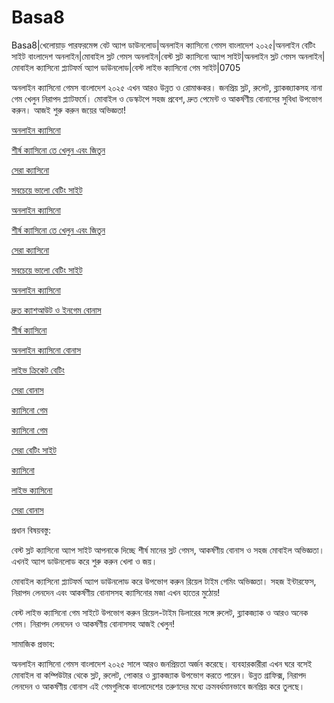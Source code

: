 # Basa8
Basa8|খেলোয়াড় পারফরমেন্স বেট অ্যাপ ডাউনলোড|অনলাইন ক্যাসিনো গেমস বাংলাদেশ ২০২৫|অনলাইন বেটিং সাইট বাংলাদেশ অনলাইন|মোবাইল স্লট গেমস অনলাইন|বেস্ট স্লট ক্যাসিনো অ্যাপ সাইট|অনলাইন স্লট গেমস অনলাইন|মোবাইল ক্যাসিনো প্ল্যাটফর্ম অ্যাপ ডাউনলোড|বেস্ট লাইভ ক্যাসিনো গেম সাইট|0705

অনলাইন ক্যাসিনো গেমস বাংলাদেশ ২০২৫ এখন আরও উন্নত ও রোমাঞ্চকর। জনপ্রিয় স্লট, রুলেট, ব্ল্যাকজ্যাকসহ নানা গেম খেলুন নিরাপদ প্ল্যাটফর্মে। মোবাইল ও ডেস্কটপে সহজ প্রবেশ, দ্রুত পেমেন্ট ও আকর্ষণীয় বোনাসের সুবিধা উপভোগ করুন। আজই শুরু করুন জয়ের অভিজ্ঞতা!

<a href="https://basa8vip.net/">অনলাইন ক্যাসিনো</a>

<a href="https://basa8us.net/">শীর্ষ ক্যাসিনো তে খেলুন এবং জিতুন</a>

<a href="https://basa8vip.com/">সেরা ক্যাসিনো</a>

<a href="https://basa8us.com/">সবচেয়ে ভালো বেটিং সাইট</a>

<a href="https://basa8vip.net/">অনলাইন ক্যাসিনো</a>

<a href="https://basa8us.net/">শীর্ষ ক্যাসিনো তে খেলুন এবং জিতুন</a>

<a href="https://basa8vip.com/">সেরা ক্যাসিনো</a>

<a href="https://basa8us.com/">সবচেয়ে ভালো বেটিং সাইট</a>

<a href="https://basa8sx.com/">অনলাইন ক্যাসিনো</a>

<a href="https://basa8sx.net/">দ্রুত ক্যাশআউট ও ইনগেম বোনাস</a>

<a href="https://basa8wap.net/">শীর্ষ ক্যাসিনো</a>

<a href="https://basa8wap.com/">অনলাইন ক্যাসিনো বোনাস</a>

<a href="https://basa8uk.com/">লাইভ ক্রিকেট বেটিং</a>

<a href="https://basa8uk.net/">সেরা বোনাস</a>

<a href="https://basa8pc.com/">ক্যাসিনো গেম</a>

<a href="https://basa8pc.com/">ক্যাসিনো গেম</a>

<a href="https://basa8pc.net/">সেরা বেটিং সাইট</a>

<a href="https://basa8live.com/">ক্যাসিনো</a>

<a href="https://basa8live.net/">লাইভ ক্যাসিনো</a>

<a href="https://basa8uk.net/">সেরা বোনাস</a>

প্রধান বিষয়বস্তু:

বেস্ট স্লট ক্যাসিনো অ্যাপ সাইট আপনাকে দিচ্ছে শীর্ষ মানের স্লট গেমস, আকর্ষণীয় বোনাস ও সহজ মোবাইল অভিজ্ঞতা। এখনই অ্যাপ ডাউনলোড করে শুরু করুন খেলা ও জয়।

মোবাইল ক্যাসিনো প্ল্যাটফর্ম অ্যাপ ডাউনলোড করে উপভোগ করুন রিয়েল টাইম গেমিং অভিজ্ঞতা। সহজ ইন্টারফেস, নিরাপদ লেনদেন এবং আকর্ষণীয় বোনাসসহ ক্যাসিনোর মজা এখন হাতের মুঠোয়!

বেস্ট লাইভ ক্যাসিনো গেম সাইটে উপভোগ করুন রিয়েল-টাইম ডিলারের সঙ্গে রুলেট, ব্ল্যাকজ্যাক ও আরও অনেক গেম। নিরাপদ লেনদেন ও আকর্ষণীয় বোনাসসহ আজই খেলুন!

সামাজিক প্রভাব:

অনলাইন ক্যাসিনো গেমস বাংলাদেশ ২০২৫ সালে আরও জনপ্রিয়তা অর্জন করেছে। ব্যবহারকারীরা এখন ঘরে বসেই মোবাইল বা কম্পিউটার থেকে স্লট, রুলেট, পোকার ও ব্ল্যাকজ্যাক উপভোগ করতে পারেন। উন্নত গ্রাফিক্স, নিরাপদ লেনদেন ও আকর্ষণীয় বোনাস এই গেমগুলিকে বাংলাদেশের তরুণদের মধ্যে ক্রমবর্ধমানভাবে জনপ্রিয় করে তুলছে।
